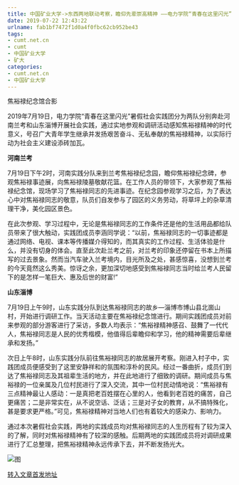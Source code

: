 ```yaml
---
title: 中国矿业大学->东西两地联动考察，瞻仰先辈崇高精神 ——电力学院“青春在这里闪光”实践团赴河南兰考和山东淄博开展调研活动 | cumt.net.cn
date: 2019-07-22 12:43:22
urlname: fab1bf7472f1d0a4f0fbc62cb952be43
tags: 
- cumt.net.cn
- cumt
- 中国矿业大学
- 矿大
categories:
- cumt.net.cn
- 中国矿业大学
---
```



焦裕禄纪念馆合影

2019年7月19日，电力学院“青春在这里闪光”暑假社会实践团分为两队分别奔赴河南兰考和山东淄博开展社会实践，通过实地参观和调研活动感知焦裕禄精神的时代意义，号召广大青年学生继承并发扬艰苦奋斗、无私奉献的焦裕禄精神，以实际行动为社会主义建设添砖加瓦。

**河南兰考**

7月19日下午2时，河南实践分队来到兰考焦裕禄纪念园，瞻仰焦裕禄纪念碑，参观焦裕禄事迹展，向焦裕禄陵墓敬献花篮。在工作人员的带领下，大家参观了焦裕禄纪念馆，现场学习了焦裕禄同志的先进事迹。在纪念园参观学习之后，为了表达心中对焦裕禄同志的敬意，队员们自发参与了园区的义务劳动，将草坪上的杂草清理干净，美化园区景色。

在此次参观、学习过程中，无论是焦裕禄同志的工作条件还是他的生活用品都给队员带来了很大触动，实践团成员李涵同学说：“以前，焦裕禄同志的一切事迹都是通过网络、电视、课本等传播媒介得知的，而其真实的工作过程、生活体验是什么，并没有切身的体会。直至此次赴兰考之前，对兰考的印象还停留在书本上所描写的过去景象。然而当汽车驶入兰考境内，目光所及之处，甚感惊喜，没想到兰考的今天竟然这么秀美。惊讶之余，更加深切地感受到焦裕禄同志当时给兰考人民留下的是怎样一笔巨大、惠及后世的财富!”

**山东淄博**

7月19日上午9时，山东实践分队到达焦裕禄同志的故乡—淄博市博山县北崮山村，开始进行调研工作。当天活动主要在焦裕禄纪念馆进行。期间实践团成员对前来参观的部分游客进行了采访，多数人均表示：“焦裕禄精神感召、鼓舞了一代代人，焦裕禄同志是人民的优秀楷模，他值得后辈瞻仰和学习，他的精神需要后辈继承和发扬。”

次日上午8时，山东实践分队前往焦裕禄同志的故居展开考察。刚进入村子中，实践团成员便感受到了这里安静祥和的氛围和淳朴的民风。经过一番曲折，成员们到达了焦裕禄同志及其祖辈生活的地方，并在此地进行了细致的调研。期间成员与焦裕禄的一位亲属及几位村民进行了深入交流，其中一位村民动情地说：“焦裕禄有三点精神最让人感动：一是真把老百姓摆在心里的人，他看到老百姓的痛苦，自己更痛苦；二是非常实在，从不说空话、泛话；三是对子女的教育，从不搞特殊化，甚是要求更严格。”可见，焦裕禄精神对当地人们也有着较大的感染力、影响力。

通过本次暑假社会实践，两地的实践成员均对焦裕禄同志的人生历程有了较为深入的了解，同时对焦裕禄精神有了较深的感触。后期两地的实践团成员将对调研成果进行了汇总整理，把焦裕禄精神永远传承下去，并不断发扬光大。



![图](http://xwzx.cumt.edu.cn/_upload/article/images/83/14/f6a6c292433c803ac5a4d788ed51/2e4ae502-1a78-4fc0-927d-aeb46c24d10a.jpg)

[转入文章首发地址](http://xwzx.cumt.edu.cn/24/e4/c523a533732/page.htm)